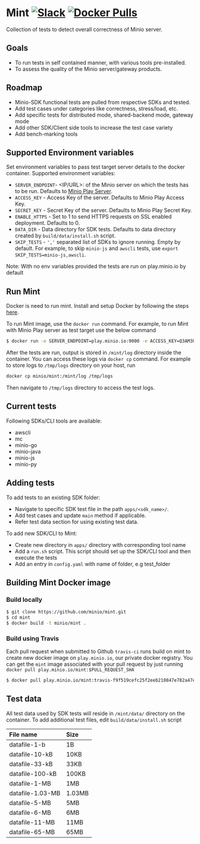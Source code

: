 # Mint [![Slack](https://slack.minio.io/slack?type=svg)](https://slack.minio.io) [![Docker Pulls](https://img.shields.io/docker/pulls/minio/mint.svg?maxAge=604800)](https://hub.docker.com/r/minio/mint/)

Collection of tests to detect overall correctness of Minio server.

## Goals

- To run tests in self contained manner, with various tools pre-installed.
- To assess the quality of the Minio server/gateway products.

## Roadmap

- Minio-SDK functional tests are pulled from respective SDKs and tested.
- Add test cases under categories like correctness, stress/load, etc.
- Add specific tests for distributed mode, shared-backend mode, gateway mode
- Add other SDK/Client side tools to increase the test case variety
- Add bench-marking tools

## Supported Environment variables

Set environment variables to pass test target server details to the docker container. Supported environment variables:

- `SERVER_ENDPOINT`- <IP/URL>:<PORT> of the Minio server on which the tests has to be run. Defaults to [Minio Play Server](play.minio.io:9000/minio/).
- `ACCESS_KEY`     - Access Key of the server. Defaults to Minio Play Access Key.
- `SECRET_KEY`     - Secret Key of the server. Defaults to Minio Play Secret Key.
- `ENABLE_HTTPS`   - Set to 1 to send HTTPS requests on SSL enabled deployment. Defaults to 0.
- `DATA_DIR`       - Data directory for SDK tests. Defaults to data directory created by `build/data/install.sh` script.
- `SKIP_TESTS`     - `','` separated list of SDKs to ignore running. Empty by default. For example, to skip `minio-js` and `awscli` tests, use `export SKIP_TESTS=minio-js,awscli`.

Note: With no env variables provided the tests are run on play.minio.io by default

## Run Mint

Docker is need to run mint. Install and setup Docker by following the steps [here](https://docs.docker.com/engine/installation/linux/docker-ce/ubuntu/). 

To run Mint image, use the `docker run` command. For example, to run Mint with Minio Play server as test target use the below command

```sh
$ docker run -e SERVER_ENDPOINT=play.minio.io:9000 -e ACCESS_KEY=Q3AM3UQ867SPQQA43P2F -e SECRET_KEY=zuf+tfteSlswRu7BJ86wekitnifILbZam1KYY3TG -e ENABLE_HTTPS=1 minio/mint:latest
```

After the tests are run, output is stored in `/mint/log` directory inside the container. You can access these logs via `docker cp` command. For example to store logs to `/tmp/logs` directory on your host, run

```sh
docker cp minio/mint:/mint/log /tmp/logs
```

Then navigate to `/tmp/logs` directory to access the test logs.

## Current tests

Following SDKs/CLI tools are available:

- awscli
- mc
- minio-go
- minio-java
- minio-js
- minio-py

## Adding tests

To add tests to an existing SDK folder:

- Navigate to specific SDK test file in the path `apps/<sdk_name>/`.
- Add test cases and update `main` method if applicable.
- Refer test data section for using existing test data.

To add new SDK/CLI to Mint:

- Create new directory in `apps/` directory with corresponding tool name
- Add a `run.sh` script. This script should set up the SDK/CLI tool and then execute the tests
- Add an entry in `config.yaml` with name of folder, e.g test_folder

## Building Mint Docker image

### Build locally

```sh
$ git clone https://github.com/minio/mint.git
$ cd mint
$ docker build -t minio/mint .
```

### Build using Travis

Each pull request when submitted to Github `travis-ci` runs build on mint to create new docker image on `play.minio.io`, our private docker registry. You can get the `mint` image associated with your pull request by just running `docker pull play.minio.io/mint:$PULL_REQUEST_SHA`

```sh
$ docker pull play.minio.io/mint:travis-f9f519cefc25f2eeb210847e782a47e466a6b79e
```

## Test data

All test data used by SDK tests will reside in `/mint/data/` directory on the container. To add additional test files, edit `build/data/install.sh` script

| File name |  Size
|:--- |:--- |
| datafile-1-b | 1B |
| datafile-10-kB   |10KB
| datafile-33-kB |33KB
| datafile-100-kB |100KB
| datafile-1-MB |1MB
| datafile-1.03-MB |1.03MB
| datafile-5-MB |5MB
| datafile-6-MB |6MB
| datafile-11-MB |11MB
| datafile-65-MB |65MB
